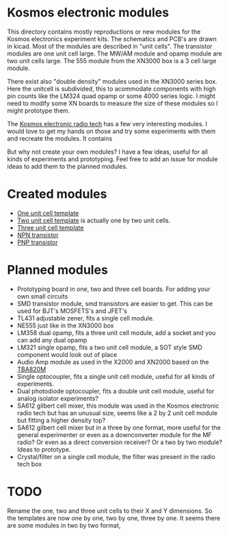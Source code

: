 # Kosmos electronic modules
This directory contains mostly reproductions or new modules for the Kosmos electronics experiment kits. The schematics and PCB's are drawn in kicad. Most of the modules are described in "unit cells". The transistor modules are one unit cell large. The MW/AM module and opamp module are two unit cells large. The 555 module from the XN3000 box is a 3 cell large module.

There exist also "double density" modules used in the XN3000 series box. Here the unitcell is subdivided, this to acommodate components with high pin counts like the LM324 quad opamp or some 4000 series logic. I might need to modify some XN boards to measure the size of these modules so I might prototype them.

The [Kosmos electronic radio tech](https://www.youtube.com/watch?v=OwKrZVnxMPc) has a few very interesting modules. I would love to get my hands on those and try some experiments with them and recreate the modules. It contains 

But why not create your own modules? I have a few ideas, useful for all kinds of experiments and prototyping. Feel free to add an issue for module ideas to add them to the planned modules.
# Created modules
* [One unit cell template](template_one_unit/README.md)
* [Two unit cell template](template_two_units/README.md) is actually one by two unit cells.
* [Three unit cell template](template_three_units/README.md)
* [NPN transistor](NPN_transistor_TH/README.md)
* [PNP transistor](PNP_transistor_TH/README.md)
# Planned modules
* Prototyping board in one, two and three cell boards. For adding your own small circuits
* SMD transistor module, smd transistors are easier to get. This can be used for BJT's MOSFETS's and JFET's
* TL431 adjustable zener, fits a single cell module.
* NE555 just like in the XN3000 box
* LM358 dual opamp, fits a three unit cell module, add a socket and you can add any dual opamp
* LM321 single opamp, fits a two unit cell module, a SOT style SMD component would look out of place
* Audio Amp module as used in the X2000 and XN2000 based on the [TBA820M](https://lcsc.com/product-detail/Audio-Power-OpAmps_UTC-Unisonic-Tech-TBA820ML-D08-T_C171467.html)
* Single optocoupler, fits a single unit cell module, useful for all kinds of experiments.
* Dual photodiode optocoupler, fits a double unit cell module, useful for analog isolator experiments?
* SA612 gilbert cell mixer, this module was used in the Kosmos electronic radio tech but has an unusual size, seems like a 2 by 2 unit cell module but fitting a higher density top?
* SA612 gilbert cell mixer but in a three by one format, more useful for the general experimenter or even as a downconverter module for the MF radio? Or even as a direct conversion receiver? Or a two by two module? Ideas to prototype.
* Crystal/filter on a single cell module, the filter was present in the radio tech box

# TODO
Rename the one, two and three unit cells to their X and Y dimensions. So the templates are now one by one, two by one, three by one. It seems there are some modules in two by two format,
